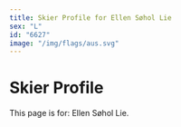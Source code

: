 ```yaml
---
title: Skier Profile for Ellen Søhol Lie
sex: "L"
id: "6627"
image: "/img/flags/aus.svg" 
---
```


# Skier Profile

This page is for: Ellen Søhol Lie.
    
